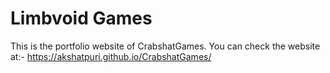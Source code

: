 # Limbvoid Games

This is the portfolio website of CrabshatGames. 
You can check the website at:-
 https://akshatpuri.github.io/CrabshatGames/
